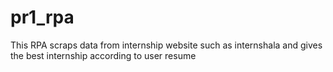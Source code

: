 # pr1_rpa
This RPA scraps data from internship website such as internshala and gives the best internship according to user resume
